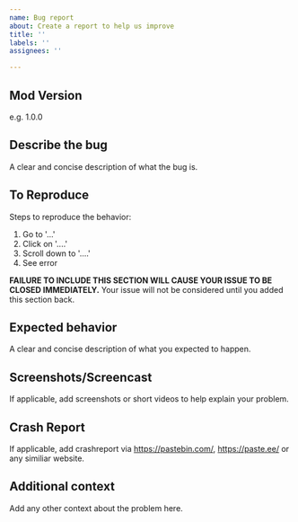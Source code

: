 ```yaml
---
name: Bug report
about: Create a report to help us improve
title: ''
labels: ''
assignees: ''

---
```


## Mod Version
e.g. 1.0.0

## Describe the bug
A clear and concise description of what the bug is.

## To Reproduce
Steps to reproduce the behavior:
1. Go to '...'
2. Click on '....'
3. Scroll down to '....'
4. See error

**FAILURE TO INCLUDE THIS SECTION WILL CAUSE YOUR ISSUE TO BE CLOSED IMMEDIATELY.** 
Your issue will not be considered until you added this section back.

## Expected behavior
A clear and concise description of what you expected to happen.

## Screenshots/Screencast
If applicable, add screenshots or short videos to help explain your problem.

## Crash Report

If applicable, add crashreport via https://pastebin.com/, https://paste.ee/ or any similiar website.

## Additional context
Add any other context about the problem here.
